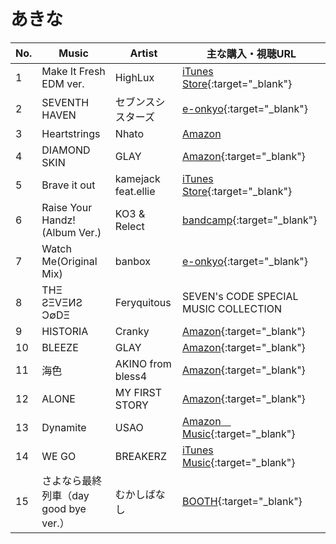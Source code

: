 # あきな

| No. | Music  | Artist | 主な購入・視聴URL |
| ------ | ------ | ------ | ------ |
|1| Make It Fresh EDM ver. | HighLux | [iTunes Store](https://music.apple.com/jp/album/797273477){:target="_blank"} |
|2| SEVENTH HAVEN | セブンスシスターズ | [e-onkyo](https://www.e-onkyo.com/music/album/veahd11237/){:target="_blank"} |
|3| Heartstrings | Nhato | [Amazon](https://www.amazon.co.jp/dp/B01MU7Y8D3) |
|4| DIAMOND SKIN | GLAY | [Amazon](https://www.amazon.co.jp/dp/B00F9LJRIG){:target="_blank"} |
|5| Brave it out  | kamejack feat.ellie | [iTunes Store](https://music.apple.com/jp/album/1092422978?i=1092423138){:target="_blank"} |
|6| Raise Your Handz! (Album Ver.) | KO3 & Relect | [bandcamp](https://kirararecords.bandcamp.com/track/raise-your-hands-album-ver-w-relect){:target="_blank"} |
|7| Watch Me(Original Mix) | banbox | [e-onkyo](https://www.e-onkyo.com/music/album/wnr825646507566/){:target="_blank"} |
|8| TΗΞ ƧΞVΞИƧ Ͻ∅DΞ | Feryquitous | SEVEN's CODE SPECIAL MUSIC COLLECTION |
|9| HISTORIA | Cranky | [Amazon](https://www.amazon.co.jp/dp/B01MU7Y8D3){:target="_blank"} |
|10| BLEEZE | GLAY | [Amazon](https://www.amazon.co.jp/dp/B00KK9PQE6){:target="_blank"} |
|11| 海色 | AKINO from bless4 | [Amazon](https://www.amazon.co.jp/dp/B00R71FIGG){:target="_blank"} |
|12| ALONE | MY FIRST STORY | [Amazon](https://www.amazon.co.jp/dp/B00YT4AV7A){:target="_blank"} |
|13| Dynamite | USAO | [Amazon　Music](https://www.amazon.co.jp/gp/product/B01BKGSYDC/){:target="_blank"} |
|14| WE GO | BREAKERZ | [iTunes Music](https://itunes.apple.com/jp/album/id993604810?i=993604811){:target="_blank"} |
|15| さよなら最終列車（day good bye ver.） | むかしばなし | [BOOTH](https://mksbns.booth.pm/items/290415){:target="_blank"} |
